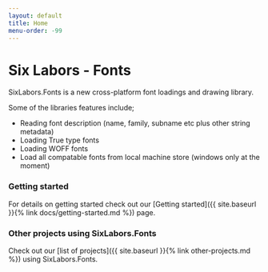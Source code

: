```yaml
---
layout: default
title: Home
menu-order: -99  
---
```


<div class="page-header">
  <h1>Six Labors - Fonts</h1>
</div>

SixLabors.Fonts is a new cross-platform font loadings and drawing library.

Some of the libraries features include;

- Reading font description (name, family, subname etc plus other string metadata)
- Loading True type fonts
- Loading WOFF fonts
- Load all compatable fonts from local machine store (windows only at the moment)


### Getting started

For details on getting started check out our [Getting started]({{ site.baseurl }}{% link docs/getting-started.md %}) page.

### Other projects using SixLabors.Fonts

Check out our [list of projects]({{ site.baseurl }}{% link other-projects.md %}) using SixLabors.Fonts.